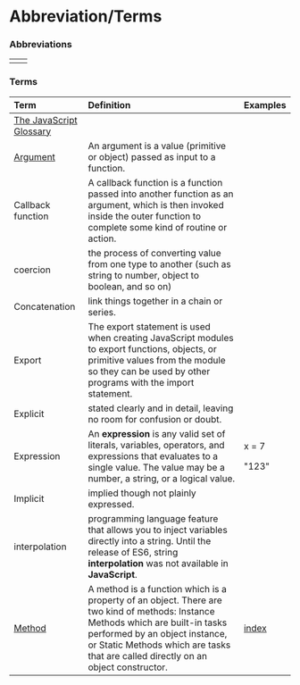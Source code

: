# Abbreviation/Terms

### Abbreviations

|  |  |
| :--- | :--- |
|  |  |

### Terms

<table>
  <thead>
    <tr>
      <th style="text-align:left">Term</th>
      <th style="text-align:left">Definition</th>
      <th style="text-align:left">Examples</th>
    </tr>
  </thead>
  <tbody>
    <tr>
      <td style="text-align:left"><a href="https://flaviocopes.com/javascript-glossary">The JavaScript Glossary</a>
      </td>
      <td style="text-align:left"></td>
      <td style="text-align:left"></td>
    </tr>
    <tr>
      <td style="text-align:left"><a href="https://developer.mozilla.org/en-US/docs/Glossary/Argument">Argument</a>
      </td>
      <td style="text-align:left">An argument is a value (primitive or object) passed as input to a function.</td>
      <td
      style="text-align:left"></td>
    </tr>
    <tr>
      <td style="text-align:left">Callback function</td>
      <td style="text-align:left">A callback function is a function passed into another function as an argument,
        which is then invoked inside the outer function to complete some kind of
        routine or action.</td>
      <td style="text-align:left"></td>
    </tr>
    <tr>
      <td style="text-align:left">coercion</td>
      <td style="text-align:left">the process of converting value from one type to another (such as string
        to number, object to boolean, and so on)</td>
      <td style="text-align:left"></td>
    </tr>
    <tr>
      <td style="text-align:left">Concatenation</td>
      <td style="text-align:left">link things together in a chain or series.</td>
      <td style="text-align:left"></td>
    </tr>
    <tr>
      <td style="text-align:left">Export</td>
      <td style="text-align:left">The export statement is used when creating JavaScript modules to export
        functions, objects, or primitive values from the module so they can be
        used by other programs with the import statement.</td>
      <td style="text-align:left"></td>
    </tr>
    <tr>
      <td style="text-align:left">Explicit</td>
      <td style="text-align:left">stated clearly and in detail, leaving no room for confusion or doubt.</td>
      <td
      style="text-align:left"></td>
    </tr>
    <tr>
      <td style="text-align:left">Expression</td>
      <td style="text-align:left">An <b>expression</b> is any valid set of literals, variables, operators,
        and expressions that evaluates to a single value. The value may be a number,
        a string, or a logical value.</td>
      <td style="text-align:left">
        <p>x = 7</p>
        <p>&quot;123&quot;</p>
      </td>
    </tr>
    <tr>
      <td style="text-align:left">Implicit</td>
      <td style="text-align:left">implied though not plainly expressed.</td>
      <td style="text-align:left"></td>
    </tr>
    <tr>
      <td style="text-align:left">interpolation</td>
      <td style="text-align:left">programming language feature that allows you to inject variables directly
        into a string. Until the release of ES6, string <b>interpolation</b> was
        not available in <b>JavaScript</b>.</td>
      <td style="text-align:left"></td>
    </tr>
    <tr>
      <td style="text-align:left"><a href="https://developer.mozilla.org/en-US/docs/Glossary/Method">Method</a>
      </td>
      <td style="text-align:left">A method is a function which is a property of an object. There are two
        kind of methods: Instance Methods which are built-in tasks performed by
        an object instance, or Static Methods which are tasks that are called directly
        on an object constructor.</td>
      <td style="text-align:left"><a href="https://developer.mozilla.org/en-US/docs/Web/JavaScript/Reference/Methods_Index">index</a>
      </td>
    </tr>
  </tbody>
</table>